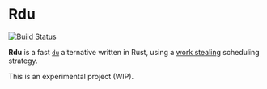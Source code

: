 # Rdu

[![Build Status](https://travis-ci.com/hayatoito/rdu.svg?branch=master)](https://travis-ci.com/hayatoito/rdu)

**Rdu** is a fast
[`du`](https://www.gnu.org/software/coreutils/manual/html_node/du-invocation.html)
alternative written in Rust, using a
[work stealing](https://en.wikipedia.org/wiki/Work_stealing) scheduling
strategy.

This is an experimental project (WIP).
